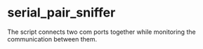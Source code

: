 # serial_pair_sniffer
The script connects two com ports together while monitoring the communication between them.
